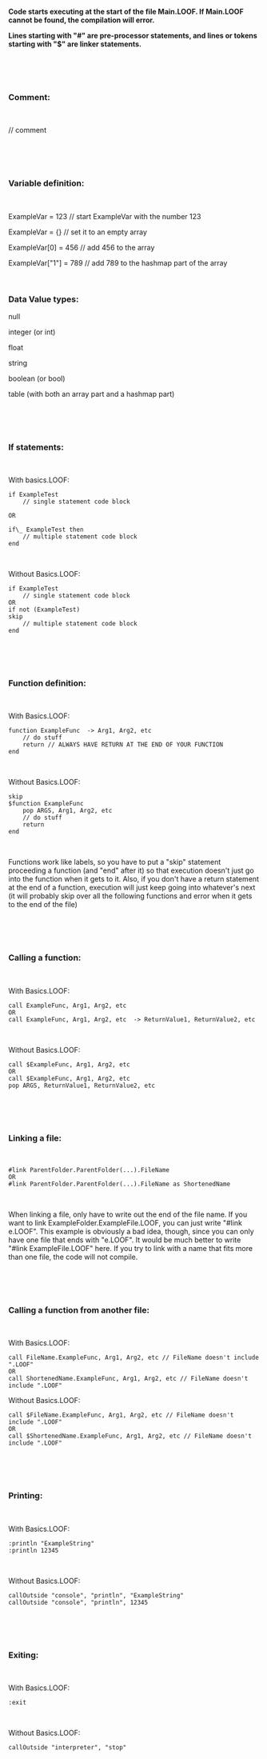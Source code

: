 **Code starts executing at the start of the file Main.LOOF. If Main.LOOF cannot be found, the compilation will error.**

**Lines starting with "#" are pre-processor statements, and lines or tokens starting with "$" are linker statements.**

<br>
<br>
<br>

### Comment:

<br>

// comment

<br>
<br>
<br>

### Variable definition:

<br>

ExampleVar = 123 // start ExampleVar with the number 123

ExampleVar = {} // set it to an empty array

ExampleVar[0] = 456 // add 456 to the array

ExampleVar["1"] = 789 // add 789 to the hashmap part of the array

<br>

### Data Value types:

null

integer (or int)

float

string

boolean (or bool)

table (with both an array part and a hashmap part)

<br>
<br>
<br>

### If statements:

<br>

With basics.LOOF:

```
if ExampleTest
	// single statement code block

OR

if\_ ExampleTest then
	// multiple statement code block
end
```

<br>
	
Without Basics.LOOF:

```
if ExampleTest
	// single statement code block
OR
if not (ExampleTest)
skip
	// multiple statement code block
end
```

<br>
<br>
<br>

### Function definition:

<br>

With Basics.LOOF:

```
function ExampleFunc  -> Arg1, Arg2, etc
	// do stuff
	return // ALWAYS HAVE RETURN AT THE END OF YOUR FUNCTION
end
```

<br>

Without Basics.LOOF:

```
skip
$function ExampleFunc
	pop ARGS, Arg1, Arg2, etc
	// do stuff
	return
end
```

<br>

Functions work like labels, so you have to put a "skip" statement proceeding a function (and "end" after it) so that execution doesn't just go into the function when it gets to it. Also, if you don't have a return statement at the end of a function, execution will just keep going into whatever's next (it will probably skip over all the following functions and error when it gets to the end of the file)

<br>
<br>
<br>

### Calling a function:

<br>

With Basics.LOOF:

```
call ExampleFunc, Arg1, Arg2, etc
OR
call ExampleFunc, Arg1, Arg2, etc  -> ReturnValue1, ReturnValue2, etc
```

<br>

Without Basics.LOOF:

```
call $ExampleFunc, Arg1, Arg2, etc
OR
call $ExampleFunc, Arg1, Arg2, etc
pop ARGS, ReturnValue1, ReturnValue2, etc
```

<br>
<br>
<br>

### Linking a file:

<br>

```
#link ParentFolder.ParentFolder(...).FileName
OR
#link ParentFolder.ParentFolder(...).FileName as ShortenedName
```

<br>

When linking a file, only have to write out the end of the file name. If you want to link ExampleFolder.ExampleFile.LOOF, you can just write "#link e.LOOF". This example is obviously a bad idea, though, since you can only have one file that ends with "e.LOOF". It would be much better to write "#link ExampleFile.LOOF" here. If you try to link with a name that fits more than one file, the code will not compile.

<br>
<br>
<br>

### Calling a function from another file:

<br>

With Basics.LOOF:

```
call FileName.ExampleFunc, Arg1, Arg2, etc // FileName doesn't include ".LOOF"
OR
call ShortenedName.ExampleFunc, Arg1, Arg2, etc // FileName doesn't include ".LOOF"
```

Without Basics.LOOF:

```
call $FileName.ExampleFunc, Arg1, Arg2, etc // FileName doesn't include ".LOOF"
OR
call $ShortenedName.ExampleFunc, Arg1, Arg2, etc // FileName doesn't include ".LOOF"
```

<br>
<br>
<br>

### Printing:

<br>

With Basics.LOOF:

```
:println "ExampleString"
:println 12345
```

<br>

Without Basics.LOOF:

```
callOutside "console", "println", "ExampleString"
callOutside "console", "println", 12345
```

<br>
<br>
<br>

### Exiting:

<br>

With Basics.LOOF:

```
:exit
```

<br>

Without Basics.LOOF:

```
callOutside "interpreter", "stop"
```